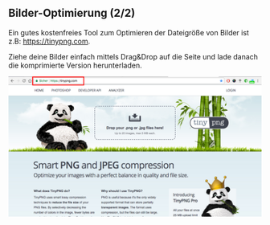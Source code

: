 ## Bilder-Optimierung (2/2)

Ein gutes kostenfreies Tool zum Optimieren der Dateigröße von Bilder ist z.B: https://tinypng.com.

Ziehe deine Bilder einfach mittels Drag&Drop auf die Seite und lade danach die komprimierte Version herunterladen.

![image](./assets/tiny_png.jpg)
